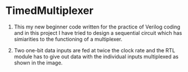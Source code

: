 # TimedMultiplexer
1. This my new beginner code written for the practice of Verilog coding and in this project I have tried to design a sequential circuit which has simiarities to the functioning of a multiplexer.

2. Two one-bit data inputs are fed at twice the clock rate and the RTL module has to give out data with the individual inputs multiplexed as shown in the image.
     
